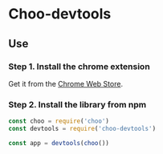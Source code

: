 # Choo-devtools

## Use

### Step 1. Install the chrome extension

Get it from the [Chrome Web Store](https://chrome.google.com/webstore/detail/ngflagohddfllhfpfanodkemjfokiiae).

### Step 2. Install the library from npm

```javascript
const choo = require('choo')
const devtools = require('choo-devtools')

const app = devtools(choo())
```
